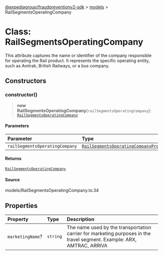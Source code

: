 [@expediagroup/fraudpreventionv2-sdk](../../index.md) > [models](../index.md) > RailSegmentsOperatingCompany

# Class: RailSegmentsOperatingCompany

This attribute captures the name or identifier of the company responsible for operating the Rail product. It represents the specific operating entity, such as Amtrak, British Railways, or a bus company.

## Constructors

### constructor()

> **new RailSegmentsOperatingCompany**(`railSegmentsOperatingCompany`): [`RailSegmentsOperatingCompany`](class.RailSegmentsOperatingCompany.md)

#### Parameters

| Parameter                      | Type                                                                                                          |
| :----------------------------- | :------------------------------------------------------------------------------------------------------------ |
| `railSegmentsOperatingCompany` | [`RailSegmentsOperatingCompanyProperties`](../interfaces/interface.RailSegmentsOperatingCompanyProperties.md) |

#### Returns

[`RailSegmentsOperatingCompany`](class.RailSegmentsOperatingCompany.md)

#### Source

models/RailSegmentsOperatingCompany.ts:34

## Properties

| Property         | Type     | Description                                                                                                            |
| :--------------- | :------- | :--------------------------------------------------------------------------------------------------------------------- |
| `marketingName`? | `string` | The name used by the transportation carrier for marketing purposes in the travel segment. Example: ARX, AMTRAC, ARRIVA |
